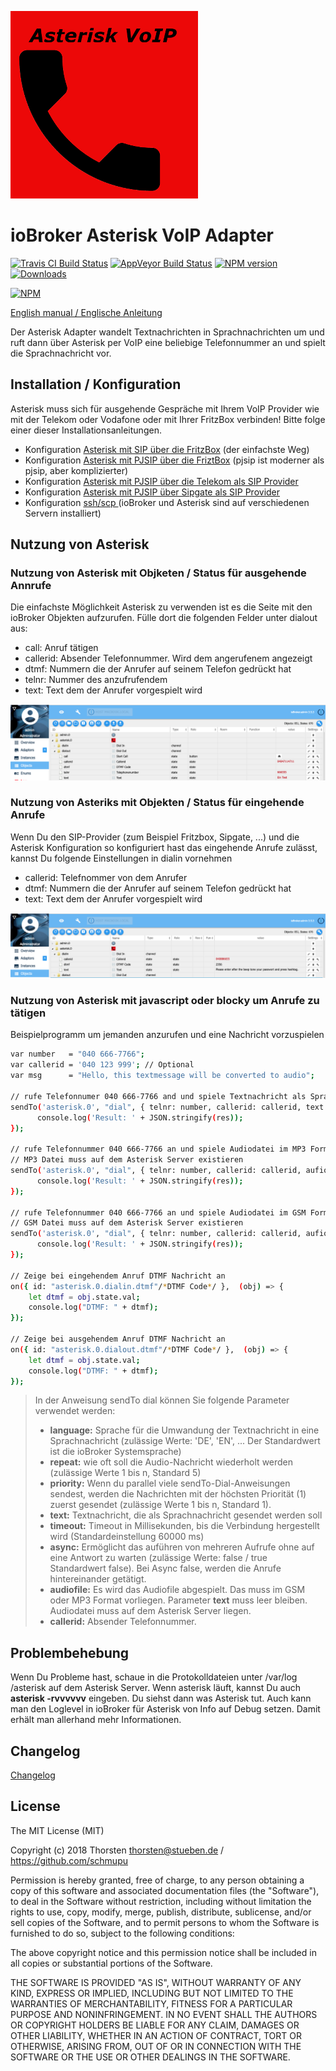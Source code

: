 ![Logo](admin/asterisk.png)

# ioBroker Asterisk VoIP Adapter

[![Travis CI Build Status](https://travis-ci.org/schmupu/ioBroker.asterisk.svg?branch=master)](https://travis-ci.org/schmupu/ioBroker.asterisk)
[![AppVeyor Build Status](https://ci.appveyor.com/api/projects/status/github/schmupu/ioBroker.asterisk?branch=master&svg=true)](https://ci.appveyor.com/project/schmupu/ioBroker-asterisk/)
[![NPM version](http://img.shields.io/npm/v/iobroker.asterisk.svg)](https://www.npmjs.com/package/iobroker.asterisk)
[![Downloads](https://img.shields.io/npm/dm/iobroker.asterisk.svg)](https://www.npmjs.com/package/iobroker.asterisk)

[![NPM](https://nodei.co/npm/iobroker.asterisk.png?downloads=true)](https://nodei.co/npm/iobroker.asterisk/)

[English manual / Englische Anleitung](README.md) 

Der Asterisk Adapter wandelt Textnachrichten in Sprachnachrichten um und ruft dann über Asterisk per VoIP eine beliebige Telefonnummer an und spielt die Sprachnachricht vor.

## Installation / Konfiguration

Asterisk muss sich für ausgehende Gespräche mit Ihrem VoIP Provider wie mit der Telekom oder Vodafone oder mit Ihrer FritzBox verbinden! Bitte folge einer dieser Installationsanleitungen.

- Konfiguration [Asterisk mit SIP über die FritzBox](docs/SIP_FRITZBOX_DE.md) (der einfachste Weg)
- Konfiguration [Asterisk mit PJSIP über die FriztBox](docs/PJSIP_FRITZBOX_DE.md) (pjsip ist moderner als pjsip, aber komplizierter)
- Konfiguration [Asterisk mit PJSIP über die Telekom als SIP Provider](docs/PJSIP_TELEKOM_DE.md) 
- Konfiguration [Asterisk mit PJSIP über Sipgate als SIP Provider](docs/PJSIP_SIPGATE_DE.md) 
- Konfiguration [ssh/scp ](docs/SSH_DE.md) (ioBroker und Asterisk sind auf verschiedenen Servern installiert)  

## Nutzung von Asterisk

### Nutzung von Asterisk mit Objketen / Status für ausgehende Annrufe

Die einfachste Möglichkeit Asterisk zu verwenden ist es die Seite mit den ioBroker Objekten aufzurufen. Fülle dort die folgenden Felder unter dialout aus:
* call: Anruf tätigen
* callerid: Absender Telefonnummer. Wird dem angerufenem angezeigt
* dtmf: Nummern die der Anrufer auf seinem Telefon gedrückt hat
* telnr: Nummer des anzufrufendem 
* text: Text dem der Anrufer vorgespielt wird

![iobroker_dialout](docs/iobroker_dialout.png)

### Nutzung von Asteriks mit Objekten / Status für eingehende Anrufe

Wenn Du den SIP-Provider (zum Beispiel Fritzbox, Sipgate, ...) und die Asterisk Konfiguration so konfiguriert hast das eingehende Anrufe zulässt, kannst Du folgende Einstellungen in dialin vornehmen

* callerid: Telefnommer von dem Anrufer
* dtmf: Nummern die der Anrufer auf seinem Telefon gedrückt hat
* text: Text dem der Anrufer vorgespielt wird

![iobroker_dialin](docs/iobroker_dialin.png)

### Nutzung von Asterisk mit javascript oder blocky um Anrufe zu tätigen

Beispielprogramm um jemanden anzurufen und eine Nachricht vorzuspielen

```sh
var number   = "040 666-7766";
var callerid = '040 123 999'; // Optional
var msg      = "Hello, this textmessage will be converted to audio"; 

// rufe Telefonnumer 040 666-7766 and und spiele Textnachricht als Sprachnachricht ab
sendTo('asterisk.0', "dial", { telnr: number, callerid: callerid, text:  msg},  (res) => {
      console.log('Result: ' + JSON.stringify(res));
});  

// rufe Telefonnummer 040 666-7766 an und spiele Audiodatei im MP3 Format ab
// MP3 Datei muss auf dem Asterisk Server existieren
sendTo('asterisk.0', "dial", { telnr: number, callerid: callerid, aufiofile: '/tmp/audio.mp3'},  (res) => {
      console.log('Result: ' + JSON.stringify(res));
});  

// rufe Telefonnummer 040 666-7766 an und spiele Audiodatei im GSM Format ab
// GSM Datei muss auf dem Asterisk Server existieren
sendTo('asterisk.0', "dial", { telnr: number, callerid: callerid, aufiofile: '/tmp/audio.gsm'},  (res) => {
      console.log('Result: ' + JSON.stringify(res));
});  

// Zeige bei eingehendem Anruf DTMF Nachricht an
on({ id: "asterisk.0.dialin.dtmf"/*DTMF Code*/ },  (obj) => {
    let dtmf = obj.state.val;
    console.log("DTMF: " + dtmf);
});

// Zeige bei ausgehendem Anruf DTMF Nachricht an
on({ id: "asterisk.0.dialout.dtmf"/*DTMF Code*/ },  (obj) => {
    let dtmf = obj.state.val;
    console.log("DTMF: " + dtmf);
});

```

> In der Anweisung sendTo dial können Sie folgende Parameter verwendet werden:
> - **language:** Sprache für die Umwandung der Textnachricht in eine Sprachnachricht (zulässige Werte: 'DE', 'EN', ... Der Standardwert ist die ioBroker Systemsprache)
> - **repeat:** wie oft soll die Audio-Nachricht wiederholt werden (zulässige Werte 1 bis n, Standard 5)
> - **priority:** Wenn du parallel viele sendTo-Dial-Anweisungen sendest, werden die Nachrichten mit der höchsten Priorität (1) zuerst gesendet (zulässige Werte 1 bis n, Standard 1).
> - **text:** Textnachricht, die als Sprachnachricht gesendet werden soll
> - **timeout:** Timeout in Millisekunden, bis die Verbindung hergestellt wird (Standardeinstellung 60000 ms)
> - **async:** Ermöglicht das auführen von mehreren Aufrufe ohne auf eine Antwort zu warten (zulässige Werte: false / true Standardwert false). Bei Async false, werden die Anrufe hintereinander getätigt.
> - **audiofile:** Es wird das Audiofile abgespielt. Das muss im GSM oder MP3 Format vorliegen. Parameter **text** muss leer bleiben. Audiodatei muss auf dem Asterisk Server liegen.
> - **callerid:** Absender Telefonnummer.

## Problembehebung

Wenn Du Probleme hast, schaue in die Protokolldateien unter /var/log /asterisk auf dem Asterisk Server. Wenn asterisk läuft, kannst Du auch **asterisk -rvvvvvv** eingeben. Du siehst dann was Asterisk tut.
Auch kann man den Loglevel in ioBroker für Asterisk von Info auf Debug setzen. Damit erhält man allerhand mehr Informationen. 

## Changelog

[Changelog](CHANGELOG.md)

## License
The MIT License (MIT)

Copyright (c) 2018 Thorsten <thorsten@stueben.de> / <https://github.com/schmupu>

Permission is hereby granted, free of charge, to any person obtaining a copy
of this software and associated documentation files (the "Software"), to deal
in the Software without restriction, including without limitation the rights
to use, copy, modify, merge, publish, distribute, sublicense, and/or sell
copies of the Software, and to permit persons to whom the Software is
furnished to do so, subject to the following conditions:

The above copyright notice and this permission notice shall be included in
all copies or substantial portions of the Software.

THE SOFTWARE IS PROVIDED "AS IS", WITHOUT WARRANTY OF ANY KIND, EXPRESS OR
IMPLIED, INCLUDING BUT NOT LIMITED TO THE WARRANTIES OF MERCHANTABILITY,
FITNESS FOR A PARTICULAR PURPOSE AND NONINFRINGEMENT. IN NO EVENT SHALL THE
AUTHORS OR COPYRIGHT HOLDERS BE LIABLE FOR ANY CLAIM, DAMAGES OR OTHER
LIABILITY, WHETHER IN AN ACTION OF CONTRACT, TORT OR OTHERWISE, ARISING FROM,
OUT OF OR IN CONNECTION WITH THE SOFTWARE OR THE USE OR OTHER DEALINGS IN
THE SOFTWARE.
